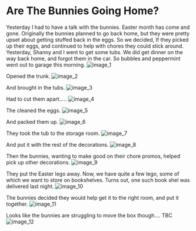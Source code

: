 # Are The Bunnies Going Home?

Yesterday I had to have a talk with the bunnies. Easter month has come and gone. Originally the bunnies planned to go back home, but they were pretty upset about getting stuffed back in the eggs. 
So we decided, If they picked up their eggs, and continued to help with chores they could stick around.
Yesterday, Shanny and I went to get some tubs. We did get dinner on the way back home, and forgot them in the car.
So bubbles and peppermint went out to garage this morning.
![image_1](pictures/image_1.jpg)
<div style="page-break-after: always;"></div>

Opened the trunk.
![image_2](pictures/image_2.jpg)
<div style="page-break-after: always;"></div>

And brought in the tubs.
![image_3](pictures/image_3.jpg)
<div style="page-break-after: always;"></div>

Had to cut them apart…..
![image_4](pictures/image_4.jpg)
<div style="page-break-after: always;"></div>

The cleaned the eggs.
![image_5](pictures/image_5.jpg)
<div style="page-break-after: always;"></div>

And packed them up.
![image_6](pictures/image_6.jpg)
<div style="page-break-after: always;"></div>

They took the tub to the storage room.
![image_7](pictures/image_7.jpg)
<div style="page-break-after: always;"></div>

And put it with the rest of the decorations.
![image_8](pictures/image_8.jpg)
<div style="page-break-after: always;"></div>

Then the bunnies, wanting to make good on their chore promos, helped pick up other decorations.
![image_9](pictures/image_9.jpg)
<div style="page-break-after: always;"></div>

They put the Easter lego away.
Now, we have quite a few lego, some of which we want to store on bookshelves.
Turns out, one such book shel was delivered last night.
![image_10](pictures/image_10.jpg)
<div style="page-break-after: always;"></div>

The bunnies decided they would help get it to the right room, and put it together.
![image_11](pictures/image_11.jpg)
<div style="page-break-after: always;"></div>

Looks like the bunnies are struggling to move the box though.... TBC
![image_12](pictures/image_12.jpg)
<div style="page-break-after: always;"></div>
